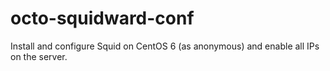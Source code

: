 octo-squidward-conf
===================

Install and configure Squid on CentOS 6 (as anonymous) and enable all IPs on the server.
